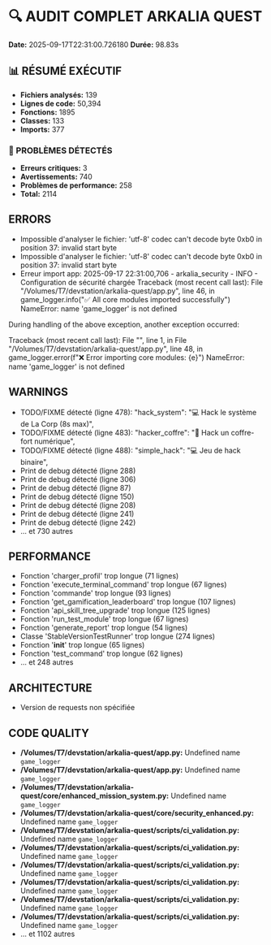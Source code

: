 # 🔍 AUDIT COMPLET ARKALIA QUEST

**Date:** 2025-09-17T22:31:00.726180
**Durée:** 98.83s

## 📊 RÉSUMÉ EXÉCUTIF

- **Fichiers analysés:** 139
- **Lignes de code:** 50,394
- **Fonctions:** 1895
- **Classes:** 133
- **Imports:** 377

### 🚨 PROBLÈMES DÉTECTÉS

- **Erreurs critiques:** 3
- **Avertissements:** 740
- **Problèmes de performance:** 258
- **Total:** 2114

## ERRORS

- Impossible d'analyser le fichier: 'utf-8' codec can't decode byte 0xb0 in position 37: invalid start byte
- Impossible d'analyser le fichier: 'utf-8' codec can't decode byte 0xb0 in position 37: invalid start byte
- Erreur import app: 2025-09-17 22:31:00,706 - arkalia_security - INFO - Configuration de sécurité chargée
Traceback (most recent call last):
  File "/Volumes/T7/devstation/arkalia-quest/app.py", line 46, in <module>
    game_logger.info("✅ All core modules imported successfully")
NameError: name 'game_logger' is not defined

During handling of the above exception, another exception occurred:

Traceback (most recent call last):
  File "<string>", line 1, in <module>
  File "/Volumes/T7/devstation/arkalia-quest/app.py", line 48, in <module>
    game_logger.error(f"❌ Error importing core modules: {e}")
NameError: name 'game_logger' is not defined


## WARNINGS

- TODO/FIXME détecté (ligne 478): "hack_system": "💻 Hack le système de La Corp (8s max)",
- TODO/FIXME détecté (ligne 483): "hacker_coffre": "💎 Hack un coffre-fort numérique",
- TODO/FIXME détecté (ligne 488): "simple_hack": "💻 Jeu de hack binaire",
- Print de debug détecté (ligne 288)
- Print de debug détecté (ligne 306)
- Print de debug détecté (ligne 87)
- Print de debug détecté (ligne 150)
- Print de debug détecté (ligne 208)
- Print de debug détecté (ligne 241)
- Print de debug détecté (ligne 242)
- ... et 730 autres

## PERFORMANCE

- Fonction 'charger_profil' trop longue (71 lignes)
- Fonction 'execute_terminal_command' trop longue (67 lignes)
- Fonction 'commande' trop longue (93 lignes)
- Fonction 'get_gamification_leaderboard' trop longue (107 lignes)
- Fonction 'api_skill_tree_upgrade' trop longue (125 lignes)
- Fonction 'run_test_module' trop longue (67 lignes)
- Fonction 'generate_report' trop longue (54 lignes)
- Classe 'StableVersionTestRunner' trop longue (274 lignes)
- Fonction '__init__' trop longue (65 lignes)
- Fonction 'test_command' trop longue (62 lignes)
- ... et 248 autres

## ARCHITECTURE

- Version de requests non spécifiée

## CODE QUALITY

- **/Volumes/T7/devstation/arkalia-quest/app.py:** Undefined name `game_logger`
- **/Volumes/T7/devstation/arkalia-quest/app.py:** Undefined name `game_logger`
- **/Volumes/T7/devstation/arkalia-quest/core/enhanced_mission_system.py:** Undefined name `game_logger`
- **/Volumes/T7/devstation/arkalia-quest/core/security_enhanced.py:** Undefined name `game_logger`
- **/Volumes/T7/devstation/arkalia-quest/scripts/ci_validation.py:** Undefined name `game_logger`
- **/Volumes/T7/devstation/arkalia-quest/scripts/ci_validation.py:** Undefined name `game_logger`
- **/Volumes/T7/devstation/arkalia-quest/scripts/ci_validation.py:** Undefined name `game_logger`
- **/Volumes/T7/devstation/arkalia-quest/scripts/ci_validation.py:** Undefined name `game_logger`
- **/Volumes/T7/devstation/arkalia-quest/scripts/ci_validation.py:** Undefined name `game_logger`
- **/Volumes/T7/devstation/arkalia-quest/scripts/ci_validation.py:** Undefined name `game_logger`
- ... et 1102 autres

